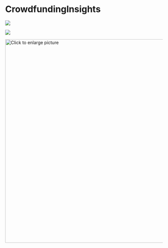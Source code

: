 # CrowdfundingInsights




![](https://drive.google.com/file/d/1DQ74whazULCRpsNTf0j9UUTxKD3WFopw/view?usp=sharing)

![](https://drive.google.com/uc?export=view&id=1DQ74whazULCRpsNTf0j9UUTxKD3WFopw)

<a href="https://drive.google.com/uc?export=view&id=1DQ74whazULCRpsNTf0j9UUTxKD3WFopw"><img src="https://drive.google.com/uc?export=view&id=1DQ74whazULCRpsNTf0j9UUTxKD3WFopw" style="width: 650px; max-width: 100%; height: auto" title="Click to enlarge picture" />
